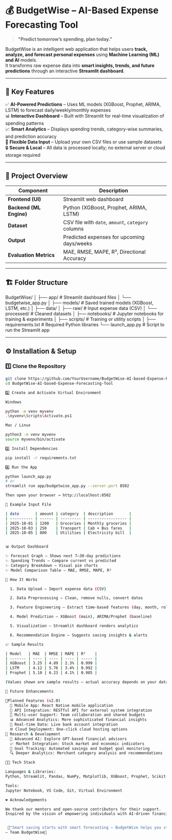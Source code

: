 # 💰 BudgetWise – AI-Based Expense Forecasting Tool

> **"Predict tomorrow’s spending, plan today."**

BudgetWise is an intelligent web application that helps users **track, analyze, and forecast personal expenses** using **Machine Learning (ML) and AI** models.  
It transforms raw expense data into **smart insights, trends, and future predictions** through an interactive **Streamlit dashboard**.

---

## 🌟 Key Features

✅ **AI-Powered Predictions** – Uses ML models (XGBoost, Prophet, ARIMA, LSTM) to forecast daily/weekly/monthly expenses  
📊 **Interactive Dashboard** – Built with Streamlit for real-time visualization of spending patterns  
📈 **Smart Analytics** – Displays spending trends, category-wise summaries, and prediction accuracy  
📁 **Flexible Data Input** – Upload your own CSV files or use sample datasets  
🔒 **Secure & Local** – All data is processed locally; no external server or cloud storage required

---

## 🧠 Project Overview

| **Component**          | **Description**  |
|----------------|-----------------|
| **Frontend (UI)**       | Streamlit web dashboard |
| **Backend (ML Engine)** | Python (XGBoost, Prophet, ARIMA, LSTM) |
| **Dataset**             | CSV file with `date`, `amount`, `category` columns |
| **Output**              | Predicted expenses for upcoming days/weeks |
| **Evaluation Metrics**  | MAE, RMSE, MAPE, R², Directional Accuracy |

---

## 🏗️ Folder Structure

BudgetWise/
│
├── app/ # Streamlit dashboard files
│ └── budgetwise_app.py
│
├── models/ # Saved trained models (XGBoost, LSTM, etc.)
│
├── data/
│ ├── raw/ # Input expense data (CSV)
│ └── processed/ # Cleaned datasets
│
├── notebooks/ # Jupyter notebooks for training & experiments
│
├── scripts/ # Training or utility scripts
│
├── requirements.txt # Required Python libraries
└── launch_app.py # Script to run the Streamlit app


---

## ⚙️ Installation & Setup

### 1️⃣ Clone the Repository
```bash
git clone https://github.com/YourUsername/BudgetWise-AI-based-Expense-Forecasting-Tool.git
cd BudgetWise-AI-based-Expense-Forecasting-Tool

2️⃣ Create and Activate Virtual Environment

Windows

python -m venv myvenv
.\myvenv\Scripts\Activate.ps1

Mac / Linux

python3 -m venv myvenv
source myvenv/bin/activate

3️⃣ Install Dependencies

pip install -r requirements.txt

4️⃣ Run the App

python launch_app.py
# or
streamlit run app/budgetwise_app.py --server.port 8502

Then open your browser → http://localhost:8502

📄 Example Input File

| date       | amount | category  | description       |
| ---------- | ------ | --------- | ----------------- |
| 2025-10-01 | 1200   | Groceries | Monthly groceries |
| 2025-10-03 | 250    | Transport | Cab + Bus fares   |
| 2025-10-05 | 800    | Utilities | Electricity bill  |


📊 Output Dashboard

✨ Forecast Graph – Shows next 7–30-day predictions
✨ Spending Trends – Compare current vs predicted
✨ Category Breakdown – Visual pie charts
✨ Model Comparison Table – MAE, RMSE, MAPE, R²

🧩 How It Works

  1. Data Upload – Import expense data (CSV)

  2. Data Preprocessing – Clean, remove nulls, convert dates

  3. Feature Engineering – Extract time-based features (day, month, rolling mean)

  4. Model Prediction – XGBoost (main), ARIMA/Prophet (baseline)

  5. Visualization – Streamlit dashboard renders analytics

  6. Recommendation Engine – Suggests saving insights & alerts

📈 Sample Results

| Model   | MAE  | RMSE | MAPE | R²    |
| ------- | ---- | ---- | ---- | ----- |
| XGBoost | 3.25 | 4.89 | 2.3% | 0.999 |
| LSTM    | 4.12 | 5.76 | 3.4% | 0.992 |
| Prophet | 5.10 | 6.23 | 4.1% | 0.985 |

(Values shown are sample results — actual accuracy depends on your data.)

🚀 Future Enhancements

🧠Planned Features (v2.0)
  📱 Mobile App: React Native mobile application
  🔌 API Integration: RESTful API for external system integration
  👥 Multi-user Support: Team collaboration and shared budgets
  📊 Advanced Analytics: More sophisticated financial insights
  🔄 Real-time Data: Live bank account integration
  🌐 Cloud Deployment: One-click cloud hosting options
🔬 Research & Development
  🧠 Advanced AI: Explore GPT-based financial advisors
  📈 Market Integration: Stock market and economic indicators
  🎯 Goal Tracking: Automated savings and budget goal monitoring
  🔍 Deeper Analytics: Merchant category analysis and recommendations

🧑‍💻 Tech Stack

Languages & Libraries:
Python, Streamlit, Pandas, NumPy, Matplotlib, XGBoost, Prophet, Scikit-learn

Tools:
Jupyter Notebook, VS Code, Git, Virtual Environment

❤️ Acknowledgements

We thank our mentors and open-source contributors for their support.
Inspired by the vision of empowering individuals with AI-driven financial awareness.


 🫧"Smart saving starts with smart forecasting — BudgetWise helps you stay ahead."
— Team BudgetWise🫧
